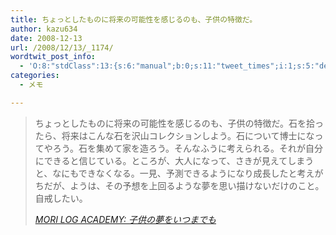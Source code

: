 ```yaml
---
title: ちょっとしたものに将来の可能性を感じるのも、子供の特徴だ。
author: kazu634
date: 2008-12-13
url: /2008/12/13/_1174/
wordtwit_post_info:
  - 'O:8:"stdClass":13:{s:6:"manual";b:0;s:11:"tweet_times";i:1;s:5:"delay";i:0;s:7:"enabled";i:1;s:10:"separation";s:2:"60";s:7:"version";s:3:"3.7";s:14:"tweet_template";b:0;s:6:"status";i:2;s:6:"result";a:0:{}s:13:"tweet_counter";i:2;s:13:"tweet_log_ids";a:1:{i:0;i:4437;}s:9:"hash_tags";a:0:{}s:8:"accounts";a:1:{i:0;s:7:"kazu634";}}'
categories:
  - メモ

---
```

<div class="section">
<blockquote title="MORI LOG ACADEMY" cite="http://blog.mf-davinci.com/mori_log/archives/2008/12/post_2284.php">
<p>
      ちょっとしたものに将来の可能性を感じるのも、子供の特徴だ。石を拾ったら、将来はこんな石を沢山コレクションしよう。石について博士になってやろう。石を集めて家を造ろう。そんなふうに考えられる。それが自分にできると信じている。ところが、大人になって、さきが見えてしまうと、なにもできなくなる。一見、予測できるようになり成長したと考えがちだが、ようは、その予想を上回るような夢を思い描けないだけのこと。自戒したい。
</p>
    
<p>
<cite><a href="http://blog.mf-davinci.com/mori_log/archives/2008/12/post_2284.php" onclick="__gaTracker('send', 'event', 'outbound-article', 'http://blog.mf-davinci.com/mori_log/archives/2008/12/post_2284.php', 'MORI LOG ACADEMY: 子供の夢をいつまでも');" target="_blank">MORI LOG ACADEMY: 子供の夢をいつまでも</a></cite>
</p>
</blockquote>
</div>